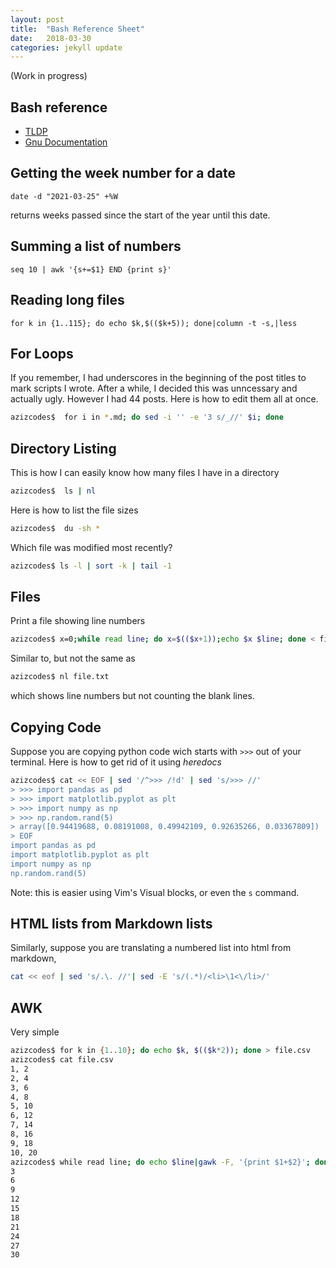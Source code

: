```yaml
---
layout: post
title:  "Bash Reference Sheet"
date:   2018-03-30
categories: jekyll update
---
```


(Work in progress)


## Bash reference
* [TLDP](https://tldp.org/LDP/abs/html/refcards.html#AEN22728)
* [Gnu Documentation](https://www.gnu.org/software/bash/manual/bash.html)

## Getting the week number for a date

```
date -d "2021-03-25" +%W
```
returns weeks passed since the start of the year until this date.

## Summing a list of numbers
```
seq 10 | awk '{s+=$1} END {print s}'
```

## Reading long files
```
for k in {1..115}; do echo $k,$(($k+5)); done|column -t -s,|less
```

## For Loops
If you remember, I had underscores in the beginning of the post titles to mark scripts I wrote. After a while, I decided this was unncessary and actually ugly. However I had 44 posts. Here is how to edit them all at once.

``` bash
azizcodes$  for i in *.md; do sed -i '' -e '3 s/_//' $i; done
```

## Directory Listing
This is how I can easily know how many files I have in a directory

``` bash
azizcodes$  ls | nl
```
Here is how to list the file sizes

``` bash
azizcodes$  du -sh *
```

Which file was modified most recently?

``` bash
azizcodes$ ls -l | sort -k | tail -1
```

## Files
Print a file showing line numbers

``` bash
azizcodes$ x=0;while read line; do x=$(($x+1));echo $x $line; done < file.txt
```
Similar to, but not the same as 

``` bash
azizcodes$ nl file.txt
```
which shows line numbers but not counting the blank lines.

## Copying Code
Suppose you are copying python code wich starts with `>>>` out of your terminal. Here is how to get rid of it using *heredocs*

``` bash 
azizcodes$ cat << EOF | sed '/^>>> /!d' | sed 's/>>> //'
> >>> import pandas as pd
> >>> import matplotlib.pyplot as plt
> >>> import numpy as np
> >>> np.random.rand(5)
> array([0.94419688, 0.08191008, 0.49942109, 0.92635266, 0.03367809])
> EOF
import pandas as pd
import matplotlib.pyplot as plt
import numpy as np
np.random.rand(5)

```
Note: this is easier using Vim's Visual blocks, or even the `s` command.

## HTML lists from Markdown lists
Similarly, suppose you are translating a numbered list into html from markdown,
``` bash
cat << eof | sed 's/.\. //'| sed -E 's/(.*)/<li>\1<\/li>/'
```

## AWK
Very simple

``` bash
azizcodes$ for k in {1..10}; do echo $k, $(($k*2)); done > file.csv
azizcodes$ cat file.csv
1, 2
2, 4
3, 6
4, 8
5, 10
6, 12
7, 14
8, 16
9, 18
10, 20
azizcodes$ while read line; do echo $line|gawk -F, '{print $1+$2}'; done < file.csv
3
6
9
12
15
18
21
24
27
30
```
